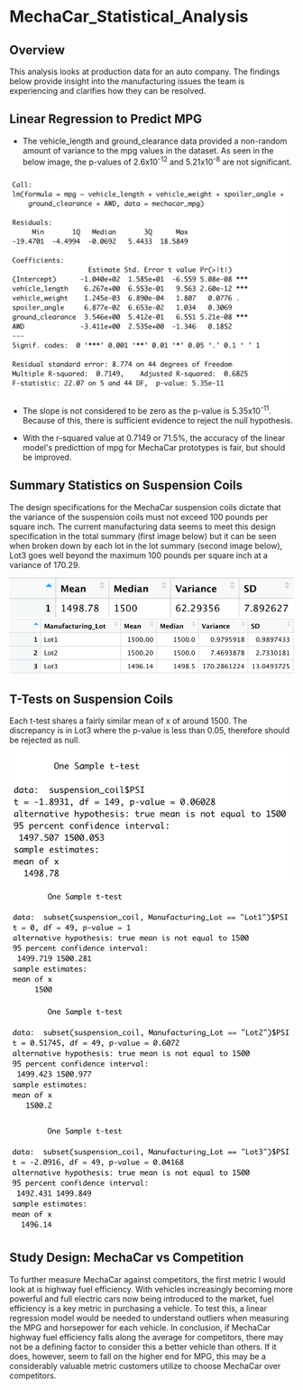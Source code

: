 # MechaCar_Statistical_Analysis

## Overview
This analysis looks at production data for an auto company. The findings below provide insight into the manufacturing issues the team is experiencing and clarifies how they can be resolved.

## Linear Regression to Predict MPG
- The vehicle_length and ground_clearance data provided a non-random amount of variance to the mpg values in the dataset. As seen in the below image, the p-values of 2.6x10<sup>-12</sup> and 5.21x10<sup>-8</sup> are not significant.

![linear regression model](Images/linear_regression_model.png)

- The slope is not considered to be zero as the p-value is 5.35x10<sup>-11</sup>. Because of this, there is sufficient evidence to reject the null hypothesis.

- With the r-squared value at 0.7149 or 71.5%, the accuracy of the linear model's predicttion of mpg for MechaCar prototypes is fair, but should be improved.

## Summary Statistics on Suspension Coils
The design specifications for the MechaCar suspension coils dictate that the variance of the suspension coils must not exceed 100 pounds per square inch. The current manufacturing data seems to meet this design specification in the total summary (first image below) but it can be seen when broken down by each lot in the lot summary (second image below), Lot3 goes well beyond the maximum 100 pounds per square inch at a variance of 170.29.

![total_summary](Images/total_summary.png)
![lot_summary](Images/lot_summary.png)

## T-Tests on Suspension Coils
Each t-test shares a fairly similar mean of x of around 1500. The discrepancy is in Lot3 where the p-value is less than 0.05, therefore should be rejected as null.

![t-test](Images/t-test.png)
![t-test Lot1](Images/t-test-Lot1.png)
![t-test Lot2](Images/t-test-Lot2.png)
![t-test Lot3](Images/t-test-Lot3.png)

## Study Design: MechaCar vs Competition
To further measure MechaCar against competitors, the first metric I would look at is highway fuel efficiency. With vehicles increasingly becoming more powerful and full electric cars now being introduced to the market, fuel efficiency is a key metric in purchasing a vehicle. To test this, a linear regression model would be needed to understand outliers when measuring the MPG and horsepower for each vehicle. In conclusion, if MechaCar highway fuel efficiency falls along the average for competitors, there may not be a defining factor to consider this a better vehicle than others. If it does, however, seem to fall on the higher end for MPG, this may be a considerably valuable metric customers utilize to choose MechaCar over competitors.

